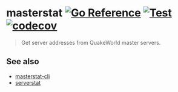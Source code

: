 # masterstat [![Go Reference](https://pkg.go.dev/badge/github.com/vikpe/masterstat.svg)](https://pkg.go.dev/github.com/vikpe/masterstat)  [![Test](https://github.com/vikpe/masterstat/actions/workflows/test.yml/badge.svg?branch=main)](https://github.com/vikpe/masterstat/actions/workflows/test.yml) [![codecov](https://codecov.io/gh/vikpe/masterstat/branch/main/graph/badge.svg)](https://codecov.io/gh/vikpe/masterstat)

> Get server addresses from QuakeWorld master servers.

## See also
* [masterstat-cli](https://github.com/vikpe/masterstat-cli)
* [serverstat](https://github.com/vikpe/serverstat)
